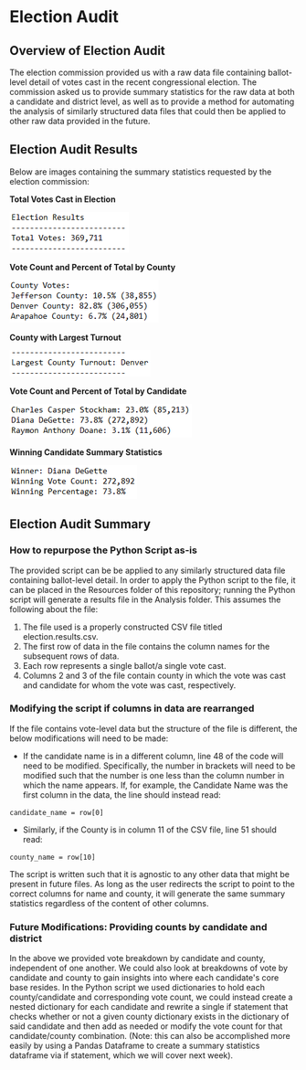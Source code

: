 # Election Audit

## Overview of Election Audit
The election commission provided us with a raw data file containing ballot-level detail of votes cast in the recent congressional election.  The commission asked us to provide summary statistics for the raw data at both a candidate and district level, as well as to provide a method for automating the analysis of similarly structured data files that could then be applied to other raw data provided in the future.

## Election Audit Results
Below are images containing the summary statistics requested by the election commission:

**Total Votes Cast in Election**

![Image 1: Total Votes Cast](/Resources/total_votes_cast.PNG)

**Vote Count and Percent of Total by County**

![Image 2: Vote Detail by County](/Resources/votes_by_county.PNG)

**County with Largest Turnout**

![Image 3: County with Largest Vote Count](/Resources/largest_county.PNG)

**Vote Count and Percent of Total by Candidate**

![Image 4: Vote Detail by Candidate](/Resources/candidate_breakdown.PNG)

**Winning Candidate Summary Statistics**

![Image 5: Winning Candidate Detail](/Resources/winning_candidate.PNG)

## Election Audit Summary

### How to repurpose the Python Script as-is
The provided script can be be applied to any similarly structured data file containing ballot-level detail.  In order to apply the Python script to the file, it can be placed in the Resources folder of this repository; running the Python script will generate a results file in the Analysis folder.  This assumes the following about the file:

1. The file used is a properly constructed CSV file titled election.results.csv.
2. The first row of data in the file contains the column names for the subsequent rows of data.
3. Each row represents a single ballot/a single vote cast.
4. Columns 2 and 3 of the file contain county in which the vote was cast and candidate for whom the vote was cast, respectively.


### Modifying the script if columns in data are rearranged
If the file contains vote-level data but the structure of the file is different, the below modifications will need to be made:
- If the candidate name is in a different column, line 48 of the code will need to be modified.  Specifically, the number in brackets will need to be modified such that the number is one less than the column number in which the name appears.  If, for example, the Candidate Name was the first column in the data, the line should instead read:
```
candidate_name = row[0]
```
- Similarly, if the County is in column 11 of the CSV file, line 51 should read:
```
county_name = row[10]
```
The script is written such that it is agnostic to any other data that might be present in future files.  As long as the user redirects the script to point to the correct columns for name and county, it will generate the same summary statistics regardless of the content of other columns.

### Future Modifications: Providing counts by candidate and district

In the above we provided vote breakdown by candidate and county, independent of one another.  We could also look at breakdowns of vote by candidate and county to gain insights into where each candidate's core base resides.  In the Python script we used dictionaries to hold each county/candidate and corresponding vote count, we could instead create a nested dictionary for each candidate and rewrite a single if statement that checks whether or not a given county dictionary exists in the dictionary of said candidate and then add as needed or modify the vote count for that candidate/county combination.  (Note: this can also be accomplished more easily by using a Pandas Dataframe to create a summary statistics dataframe via if statement, which we will cover next week).
